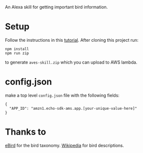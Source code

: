 An Alexa skill for getting important bird information.

# Setup
Follow the instructions in this [tutorial](https://developer.amazon.com/public/community/post/Tx3DVGG0K0TPUGQ/New-Alexa-Skills-Kit-Template:-Step-by-Step-Guide-to-Build-a-Fact-Skill).
After cloning this project run:
```
npm install
npm run zip
```
to generate `aves-skill.zip` which you can upload to AWS lambda.

# config.json
make a top level `config.json` file with the following fields:
```
{
  "APP_ID": "amzn1.echo-sdk-ams.app.[your-unique-value-here]"
}
```

# Thanks to
[eBird](http://ebird.org) for the bird taxonomy.
[Wikipedia](https://en.wikipedia.org/wiki/Bird) for bird descriptions.
